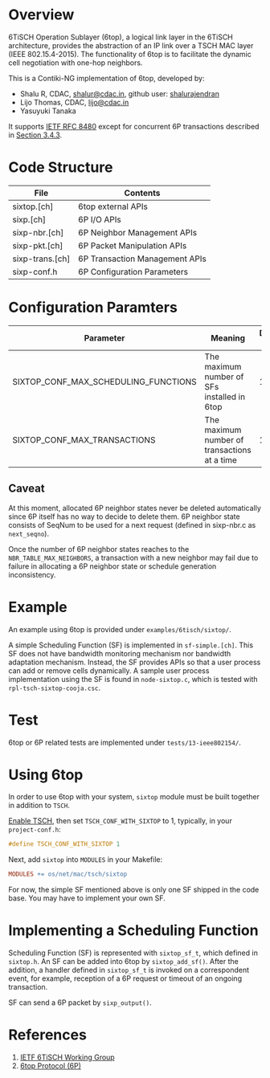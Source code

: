 # Overview

6TiSCH Operation Sublayer (6top), a logical link layer in the 6TiSCH
architecture, provides the abstraction of an IP link over a TSCH MAC layer (IEEE
802.15.4-2015). The functionality of 6top is to facilitate the dynamic cell
negotiation with one-hop neighbors.

This is a Contiki-NG implementation of 6top, developed by:

- Shalu R, CDAC, shalur@cdac.in, github user: [shalurajendran](https://github.com/shalurajendran)
- Lijo Thomas, CDAC, lijo@cdac.in
- Yasuyuki Tanaka

It supports [IETF RFC 8480](https://tools.ietf.org/html/rfc8480)
except for concurrent 6P transactions described in [Section
3.4.3](https://tools.ietf.org/html/rfc8480#section-3.4.3).

# Code Structure

| File            | Contents                       |
|-----------------|--------------------------------|
| sixtop.[ch]     | 6top external APIs             |
| sixp.[ch]       | 6P I/O APIs                    |
| sixp-nbr.[ch]   | 6P Neighbor Management APIs    |
| sixp-pkt.[ch]   | 6P Packet Manipulation APIs    |
| sixp-trans.[ch] | 6P Transaction Management APIs |
| sixp-conf.h     | 6P Configuration Parameters    |

# Configuration Paramters

| Parameter                            | Meaning                                      | Default Value |
|--------------------------------------|----------------------------------------------|---------------|
| SIXTOP_CONF_MAX_SCHEDULING_FUNCTIONS | The maximum number of SFs installed in 6top  |             1 |
| SIXTOP_CONF_MAX_TRANSACTIONS         | The maximum number of transactions at a time |             1 |

## Caveat

At this moment, allocated 6P neighbor states never be deleted automatically since 6P itself has no
way to decide to delete them. 6P neighbor state consists of SeqNum to be used
for a next request (defined in sixp-nbr.c as `next_seqno`).

Once the number of 6P neighbor states reaches to the `NBR_TABLE_MAX_NEIGHBORS`,
a transaction with a new neighbor may fail due to failure in allocating a 6P
neighbor state or schedule generation inconsistency.

# Example

An example using 6top is provided under `examples/6tisch/sixtop/`.

A simple Scheduling Function (SF) is implemented in `sf-simple.[ch]`. This SF
does not have bandwidth monitoring mechanism nor bandwidth adaptation
mechanism. Instead, the SF provides APIs so that a user process can add or
remove cells dynamically. A sample user process implementation using the SF is
found in `node-sixtop.c`, which is tested with `rpl-tsch-sixtop-cooja.csc`.

# Test

6top or 6P related tests are implemented under `tests/13-ieee802154/`.

# Using 6top

In order to use 6top with your system, `sixtop` module must be built together in
addition to `TSCH`.

[Enable TSCH](https://github.com/contiki-ng/contiki-ng/wiki/Documentation:-TSCH-and-6TiSCH#using-tsch), then set `TSCH_CONF_WITH_SIXTOP` to 1, typically, in your
`project-conf.h`:
```C
#define TSCH_CONF_WITH_SIXTOP 1
```

Next, add `sixtop` into `MODULES` in your Makefile:

```Makefile
MODULES += os/net/mac/tsch/sixtop
```

For now, the simple SF mentioned above is only one SF shipped in the code
base. You may have to implement your own SF.

# Implementing a Scheduling Function

Scheduling Function (SF) is represented with `sixtop_sf_t`, which defined in
`sixtop.h`. An SF can be added into 6top by `sixtop_add_sf()`. After the
addition, a handler defined in `sixtop_sf_t` is invoked on a correspondent
event, for example, reception of a 6P request or timeout of an ongoing
transaction.

SF can send a 6P packet by `sixp_output()`. 

# References

1. [IETF 6TiSCH Working Group](https://datatracker.ietf.org/wg/6tisch)
2. [6top Protocol (6P)](https://tools.ietf.org/html/rfc8480)